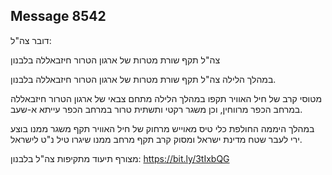 ## Message 8542

דובר צה"ל:

צה"ל תקף שורת מטרות של ארגון הטרור חיזבאללה בלבנון

במהלך הלילה צה"ל תקף שורת מטרות של ארגון הטרור חיזבאללה בלבנון. 

מטוסי קרב של חיל האוויר תקפו במהלך הלילה מתחם צבאי של ארגון הטרור חיזבאללה במרחב הכפר מרווחין, וכן משגר רקטי ותשתית טרור במרחב הכפר עייתא א-שעב.

במהלך היממה החולפת כלי טיס מאוייש מרחוק של חיל האוויר תקף משגר ממנו בוצע ירי לעבר שטח מדינת ישראל ומסוק קרב תקף מרחב ממנו שיגרו טיל נ"ט לישראל.

מצורף תיעוד מתקיפות צה"ל בלבנון: https://bit.ly/3tIxbQG

